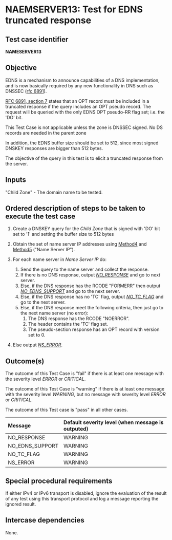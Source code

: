 # NAEMSERVER13: Test for EDNS truncated response

## Test case identifier

**NAMESERVER13**

## Objective

EDNS is a mechanism to announce capabilities of a DNS implementation,
and is now basically required by any new functionality in DNS such as
DNSSEC ([rfc 6891]).

[RFC 6891, section 7] states that an OPT record must be included
in a truncated response if the query includes an OPT pseudo record.
The request will be queried with the only EDNS OPT pseudo-RR flag set; i.e. the
'DO' bit. 

This Test Case is not applicable unless the zone is DNSSEC signed. No DS records
are needed in the parent zone

In addition, the EDNS buffer size should be set to 512, since most signed DNSKEY
responses are bigger than 512 bytes. 

The objective  of the query in this test  is to elicit a truncated response
from the server.

## Inputs

"Child Zone" - The domain name to be tested.

## Ordered description of steps to be taken to execute the test case

1. Create a DNSKEY query for the *Child Zone* that is signed with 'DO' bit set to '1' and
setting the buffer size to 512 bytes

2. Obtain the set of name server IP addresses using [Method4] and [Method5]
   ("Name Server IP").

3. For each name server in *Name Server IP* do:
	1. Send the query to the name server and collect the response.
	2. If there is no DNS response, output *[NO_RESPONSE]* and go to
      	next server.
	3. Else, if the DNS response has the RCODE "FORMERR" then output
      	*[NO_EDNS_SUPPORT]* and go to the next server. 
	4. Else, if the DNS response has no 'TC' flag, output *[NO_TC_FLAG]* and go to
	the next server.
	5. Else, if the DNS response meet the following criteria,
      	then just go to the next name server (no error):
		1. The DNS response has the RCODE "NOERROR".
		2. The header contains the 'TC' flag set.
		3. The pseudo-section response has an OPT record with version set to 0.

4. Else output *[NS_ERROR]*.
 
## Outcome(s)

The outcome of this Test Case is "fail" if there is at least one message
with the severity level *ERROR* or *CRITICAL*.

The outcome of this Test Case is "warning" if there is at least one message
with the severity level *WARNING*, but no message with severity level
*ERROR* or *CRITICAL*.

The outcome of this Test case is "pass" in all other cases.

Message                           | Default severity level (when message is outputed)
:---------------------------------|:--------------------------------------------------
NO_RESPONSE                       | WARNING
NO_EDNS_SUPPORT                   | WARNING
NO_TC_FLAG                        | WARNING
NS_ERROR			  | WARNING     

## Special procedural requirements

If either IPv4 or IPv6 transport is disabled, ignore the evaluation of the
result of any test using this transport protocol and log a message reporting
the ignored result.

## Intercase dependencies

None.

[RFC 6891]: https://tools.ietf.org/html/rfc6891
[RFC 6891, section 7]: https://tools.ietf.org/html/rfc6891#section-7
[Method4]: ../Methods.md#method-4-delegation-name-server-addresses
[Method5]: ../Methods.md#method-5-in-zone-addresses-records-of-name-servers
[NO_RESPONSE]: #outcomes
[NO_EDNS_SUPPORT]: #outcomes
[NO_TC_FLAG]: #outcomes
[NS_ERROR]: #outcomes

